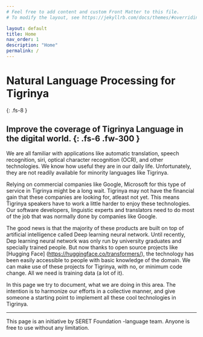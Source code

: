 ```yaml
---
# Feel free to add content and custom Front Matter to this file.
# To modify the layout, see https://jekyllrb.com/docs/themes/#overriding-theme-defaults

layout: default
title: Home
nav_order: 1
description: "Home"
permalink: /
---
```


# Natural Language Processing for Tigrinya
{: .fs-8 }

Improve the coverage of Tigrinya Language in the digital world.
{: .fs-6 .fw-300 }
---
We are all familiar with applications like automatic translation, speech recognition, siri, optical character recognition (OCR), and other technologies.
We know how useful they are in our daily life. Unfortunately, they are not readily available for minority languages like Tigrinya.

Relying on commercial companies like Google, Microsoft for this type of service in Tigrinya might be a long wait.
Tigrinya may not have the financial gain that these companies are looking for, atleast not yet. This means Tigrinya speakers
have to work a little harder to enjoy these technologies. Our software developers, linguistic experts and translators need to do most of the
job that was normally done by companies like Google.

The good news is that the majority of these products are built on top of artificial intelligence called Deep learning neural network. Until recently,
Dep learning neural network was only run by university graduates and specially trained people. But now thanks to open source projects like
[Hugging Face] (https://huggingface.co/transformers/), the technology has been easily accessible to people with basic knowledge of the domain.
We can make use of these projects for Tigrinya, with no, or minimum code change. All we need is training data (a lot of it).

In this page we try to document, what we are doing in this area. The intention is to harmonize our efforts in a collective manner,
and give someone a starting point to implement all these cool technologies in Tigrinya.

---
This page is an initiative by SERET Foundation -language team. Anyone is free to use without any limitation.